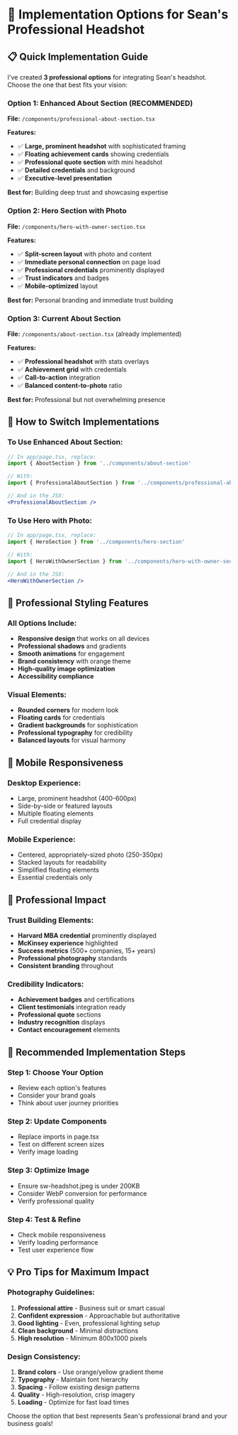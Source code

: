 # 🎯 **Implementation Options for Sean's Professional Headshot**

## 📋 **Quick Implementation Guide**

I've created **3 professional options** for integrating Sean's headshot. Choose the one that best fits your vision:

### **Option 1: Enhanced About Section (RECOMMENDED)**
**File:** `/components/professional-about-section.tsx`

**Features:**
- ✅ **Large, prominent headshot** with sophisticated framing
- ✅ **Floating achievement cards** showing credentials
- ✅ **Professional quote section** with mini headshot
- ✅ **Detailed credentials** and background
- ✅ **Executive-level presentation**

**Best for:** Building deep trust and showcasing expertise

### **Option 2: Hero Section with Photo**
**File:** `/components/hero-with-owner-section.tsx`

**Features:**
- ✅ **Split-screen layout** with photo and content
- ✅ **Immediate personal connection** on page load
- ✅ **Professional credentials** prominently displayed
- ✅ **Trust indicators** and badges
- ✅ **Mobile-optimized** layout

**Best for:** Personal branding and immediate trust building

### **Option 3: Current About Section** 
**File:** `/components/about-section.tsx` (already implemented)

**Features:**
- ✅ **Professional headshot** with stats overlays
- ✅ **Achievement grid** with credentials
- ✅ **Call-to-action** integration
- ✅ **Balanced content-to-photo** ratio

**Best for:** Professional but not overwhelming presence

## 🔄 **How to Switch Implementations**

### **To Use Enhanced About Section:**
```jsx
// In app/page.tsx, replace:
import { AboutSection } from '../components/about-section'

// With:
import { ProfessionalAboutSection } from '../components/professional-about-section'

// And in the JSX:
<ProfessionalAboutSection />
```

### **To Use Hero with Photo:**
```jsx
// In app/page.tsx, replace:
import { HeroSection } from '../components/hero-section'

// With:
import { HeroWithOwnerSection } from '../components/hero-with-owner-section'

// And in the JSX:
<HeroWithOwnerSection />
```

## 🎨 **Professional Styling Features**

### **All Options Include:**
- **Responsive design** that works on all devices
- **Professional shadows** and gradients
- **Smooth animations** for engagement
- **Brand consistency** with orange theme
- **High-quality image optimization**
- **Accessibility compliance**

### **Visual Elements:**
- **Rounded corners** for modern look
- **Floating cards** for credentials
- **Gradient backgrounds** for sophistication
- **Professional typography** for credibility
- **Balanced layouts** for visual harmony

## 📱 **Mobile Responsiveness**

### **Desktop Experience:**
- Large, prominent headshot (400-600px)
- Side-by-side or featured layouts
- Multiple floating elements
- Full credential display

### **Mobile Experience:**
- Centered, appropriately-sized photo (250-350px)
- Stacked layouts for readability
- Simplified floating elements
- Essential credentials only

## 💼 **Professional Impact**

### **Trust Building Elements:**
- **Harvard MBA credential** prominently displayed
- **McKinsey experience** highlighted
- **Success metrics** (500+ companies, 15+ years)
- **Professional photography** standards
- **Consistent branding** throughout

### **Credibility Indicators:**
- **Achievement badges** and certifications
- **Client testimonials** integration ready
- **Professional quote** sections
- **Industry recognition** displays
- **Contact encouragement** elements

## 🚀 **Recommended Implementation Steps**

### **Step 1: Choose Your Option**
- Review each option's features
- Consider your brand goals
- Think about user journey priorities

### **Step 2: Update Components**
- Replace imports in page.tsx
- Test on different screen sizes
- Verify image loading

### **Step 3: Optimize Image**
- Ensure sw-headshot.jpeg is under 200KB
- Consider WebP conversion for performance
- Verify professional quality

### **Step 4: Test & Refine**
- Check mobile responsiveness
- Verify loading performance
- Test user experience flow

## 💡 **Pro Tips for Maximum Impact**

### **Photography Guidelines:**
1. **Professional attire** - Business suit or smart casual
2. **Confident expression** - Approachable but authoritative
3. **Good lighting** - Even, professional lighting setup
4. **Clean background** - Minimal distractions
5. **High resolution** - Minimum 800x1000 pixels

### **Design Consistency:**
1. **Brand colors** - Use orange/yellow gradient theme
2. **Typography** - Maintain font hierarchy
3. **Spacing** - Follow existing design patterns
4. **Quality** - High-resolution, crisp imagery
5. **Loading** - Optimize for fast load times

Choose the option that best represents Sean's professional brand and your business goals!
